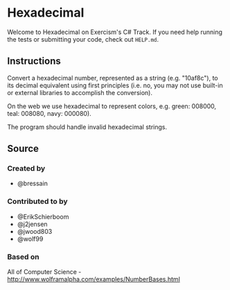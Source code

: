# Hexadecimal

Welcome to Hexadecimal on Exercism's C# Track.
If you need help running the tests or submitting your code, check out `HELP.md`.

## Instructions

Convert a hexadecimal number, represented as a string (e.g. "10af8c"), to its decimal equivalent using first principles (i.e. no, you may not use built-in or external libraries to accomplish the conversion).

On the web we use hexadecimal to represent colors, e.g. green: 008000,
teal: 008080, navy: 000080).

The program should handle invalid hexadecimal strings.

## Source

### Created by

- @bressain

### Contributed to by

- @ErikSchierboom
- @j2jensen
- @jwood803
- @wolf99

### Based on

All of Computer Science - http://www.wolframalpha.com/examples/NumberBases.html